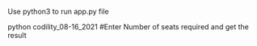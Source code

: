 Use python3 to run app.py file

python codility_08-16_2021
#Enter Number of seats required and get the result
